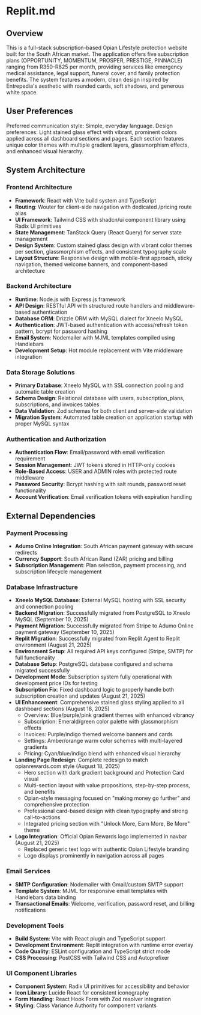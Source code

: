 # Replit.md

## Overview

This is a full-stack subscription-based Opian Lifestyle protection website built for the South African market. The application offers five subscription plans (OPPORTUNITY, MOMENTUM, PROSPER, PRESTIGE, PINNACLE) ranging from R350-R825 per month, providing services like emergency medical assistance, legal support, funeral cover, and family protection benefits. The system features a modern, clean design inspired by Entrepedia's aesthetic with rounded cards, soft shadows, and generous white space.

## User Preferences

Preferred communication style: Simple, everyday language.
Design preferences: Light stained glass effect with vibrant, prominent colors applied across all dashboard sections and pages. Each section features unique color themes with multiple gradient layers, glassmorphism effects, and enhanced visual hierarchy.

## System Architecture

### Frontend Architecture
- **Framework**: React with Vite build system and TypeScript
- **Routing**: Wouter for client-side navigation with dedicated /pricing route alias
- **UI Framework**: Tailwind CSS with shadcn/ui component library using Radix UI primitives
- **State Management**: TanStack Query (React Query) for server state management
- **Design System**: Custom stained glass design with vibrant color themes per section, glassmorphism effects, and consistent typography scale
- **Layout Structure**: Responsive design with mobile-first approach, sticky navigation, themed welcome banners, and component-based architecture

### Backend Architecture
- **Runtime**: Node.js with Express.js framework
- **API Design**: RESTful API with structured route handlers and middleware-based authentication
- **Database ORM**: Drizzle ORM with MySQL dialect for Xneelo MySQL
- **Authentication**: JWT-based authentication with access/refresh token pattern, bcrypt for password hashing
- **Email System**: Nodemailer with MJML templates compiled using Handlebars
- **Development Setup**: Hot module replacement with Vite middleware integration

### Data Storage Solutions
- **Primary Database**: Xneelo MySQL with SSL connection pooling and automatic table creation
- **Schema Design**: Relational database with users, subscription_plans, subscriptions, and invoices tables
- **Data Validation**: Zod schemas for both client and server-side validation
- **Migration System**: Automated table creation on application startup with proper MySQL syntax

### Authentication and Authorization
- **Authentication Flow**: Email/password with email verification requirement
- **Session Management**: JWT tokens stored in HTTP-only cookies
- **Role-Based Access**: USER and ADMIN roles with protected route middleware
- **Password Security**: Bcrypt hashing with salt rounds, password reset functionality
- **Account Verification**: Email verification tokens with expiration handling

## External Dependencies

### Payment Processing
- **Adumo Online Integration**: South African payment gateway with secure redirects
- **Currency Support**: South African Rand (ZAR) pricing and billing
- **Subscription Management**: Plan selection, payment processing, and subscription lifecycle management

### Database Infrastructure
- **Xneelo MySQL Database**: External MySQL hosting with SSL security and connection pooling
- **Backend Migration**: Successfully migrated from PostgreSQL to Xneelo MySQL (September 10, 2025)
- **Payment Migration**: Successfully migrated from Stripe to Adumo Online payment gateway (September 10, 2025)
- **Replit Migration**: Successfully migrated from Replit Agent to Replit environment (August 21, 2025)
- **Environment Setup**: All required API keys configured (Stripe, SMTP) for full functionality
- **Database Setup**: PostgreSQL database configured and schema migrated successfully
- **Development Mode**: Subscription system fully operational with development price IDs for testing
- **Subscription Fix**: Fixed dashboard logic to properly handle both subscription creation and updates (August 21, 2025)
- **UI Enhancement**: Comprehensive stained glass styling applied to all dashboard sections (August 18, 2025)
  - Overview: Blue/purple/pink gradient themes with enhanced vibrancy
  - Subscription: Emerald/green color palette with glassmorphism effects
  - Invoices: Purple/indigo themed welcome banners and cards
  - Settings: Amber/orange warm color schemes with multi-layered gradients
  - Pricing: Cyan/blue/indigo blend with enhanced visual hierarchy
- **Landing Page Redesign**: Complete redesign to match opianrewards.com style (August 18, 2025)
  - Hero section with dark gradient background and Protection Card visual
  - Multi-section layout with value propositions, step-by-step process, and benefits
  - Opian-style messaging focused on "making money go further" and comprehensive protection
  - Professional card-based design with clean typography and strong call-to-actions
  - Integrated pricing section with "Unlock More, Earn More, Be More" theme
- **Logo Integration**: Official Opian Rewards logo implemented in navbar (August 21, 2025)
  - Replaced generic text logo with authentic Opian Lifestyle branding
  - Logo displays prominently in navigation across all pages

### Email Services
- **SMTP Configuration**: Nodemailer with Gmail/custom SMTP support
- **Template System**: MJML for responsive email templates with Handlebars data binding
- **Transactional Emails**: Welcome, verification, password reset, and billing notifications

### Development Tools
- **Build System**: Vite with React plugin and TypeScript support
- **Development Environment**: Replit integration with runtime error overlay
- **Code Quality**: ESLint configuration and TypeScript strict mode
- **CSS Processing**: PostCSS with Tailwind CSS and Autoprefixer

### UI Component Libraries
- **Component System**: Radix UI primitives for accessibility and behavior
- **Icon Library**: Lucide React for consistent iconography
- **Form Handling**: React Hook Form with Zod resolver integration
- **Styling**: Class Variance Authority for component variants